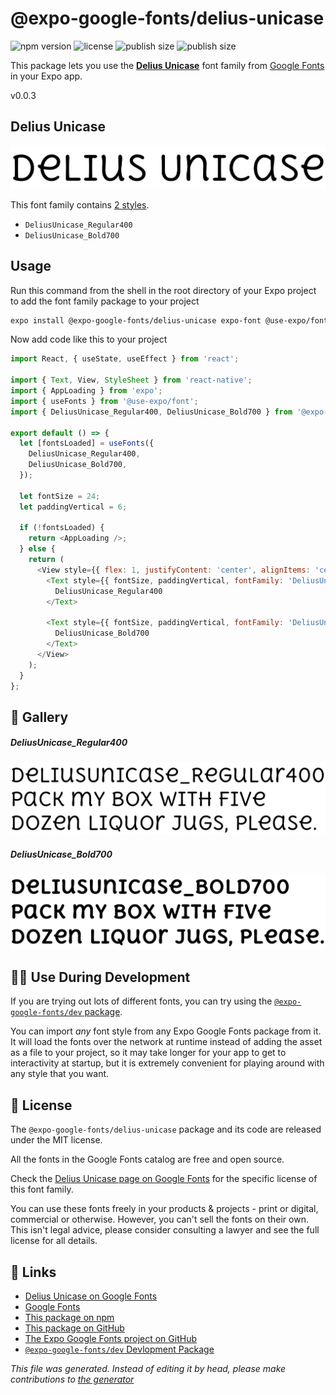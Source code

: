 # @expo-google-fonts/delius-unicase

![npm version](https://flat.badgen.net/npm/v/@expo-google-fonts/delius-unicase)
![license](https://flat.badgen.net/github/license/expo/google-fonts)
![publish size](https://flat.badgen.net/packagephobia/install/@expo-google-fonts/delius-unicase)
![publish size](https://flat.badgen.net/packagephobia/publish/@expo-google-fonts/delius-unicase)

This package lets you use the [**Delius Unicase**](https://fonts.google.com/specimen/Delius+Unicase) font family from [Google Fonts](https://fonts.google.com/) in your Expo app.

v0.0.3

## Delius Unicase

![Delius Unicase](./font-family.png)

This font family contains [2 styles](#gallery).

- `DeliusUnicase_Regular400`
- `DeliusUnicase_Bold700`

## Usage

Run this command from the shell in the root directory of your Expo project to add the font family package to your project
```sh
expo install @expo-google-fonts/delius-unicase expo-font @use-expo/font
```

Now add code like this to your project
```js
import React, { useState, useEffect } from 'react';

import { Text, View, StyleSheet } from 'react-native';
import { AppLoading } from 'expo';
import { useFonts } from '@use-expo/font';
import { DeliusUnicase_Regular400, DeliusUnicase_Bold700 } from '@expo-google-fonts/delius-unicase';

export default () => {
  let [fontsLoaded] = useFonts({
    DeliusUnicase_Regular400,
    DeliusUnicase_Bold700,
  });

  let fontSize = 24;
  let paddingVertical = 6;

  if (!fontsLoaded) {
    return <AppLoading />;
  } else {
    return (
      <View style={{ flex: 1, justifyContent: 'center', alignItems: 'center' }}>
        <Text style={{ fontSize, paddingVertical, fontFamily: 'DeliusUnicase_Regular400' }}>
          DeliusUnicase_Regular400
        </Text>

        <Text style={{ fontSize, paddingVertical, fontFamily: 'DeliusUnicase_Bold700' }}>
          DeliusUnicase_Bold700
        </Text>
      </View>
    );
  }
};

```

## 🔡 Gallery

##### DeliusUnicase_Regular400
![DeliusUnicase_Regular400](./3bbebd3cb94431156468b1ce457ee032a1f68d964171655b60f5ae2ecf0243cb.ttf.png)

##### DeliusUnicase_Bold700
![DeliusUnicase_Bold700](./f761b09efebd15e0a91eabc186d565aec75f56f2b04f9cb1ed1f72d91be340ef.ttf.png)


## 👩‍💻 Use During Development

If you are trying out lots of different fonts, you can try using the [`@expo-google-fonts/dev` package](https://github.com/expo/google-fonts/tree/master/font-packages/dev#readme).

You can import *any* font style from any Expo Google Fonts package from it. It will load the fonts
over the network at runtime instead of adding the asset as a file to your project, so it may take longer
for your app to get to interactivity at startup, but it is extremely convenient
for playing around with any style that you want.

## 📖 License

The `@expo-google-fonts/delius-unicase` package and its code are released under the MIT license.

All the fonts in the Google Fonts catalog are free and open source.

Check the [Delius Unicase page on Google Fonts](https://fonts.google.com/specimen/Delius+Unicase) for the specific license of this font family.

You can use these fonts freely in your products & projects - print or digital, commercial or otherwise. However, you can't sell the fonts on their own. This isn't legal advice, please consider consulting a lawyer and see the full license for all details.

## 🔗 Links

- [Delius Unicase on Google Fonts](https://fonts.google.com/specimen/Delius+Unicase)
- [Google Fonts](https://fonts.google.com/)
- [This package on npm](https://www.npmjs.com/package/@expo-google-fonts/delius-unicase)
- [This package on GitHub](https://github.com/expo/google-fonts/tree/master/font-packages/delius-unicase)
- [The Expo Google Fonts project on GitHub](https://github.com/expo/google-fonts)
- [`@expo-google-fonts/dev` Devlopment Package](https://github.com/expo/google-fonts/tree/master/font-packages/dev)


*This file was generated. Instead of editing it by head, please make contributions to [the generator](https://github.com/expo/google-fonts/tree/master/packages/generator)*
